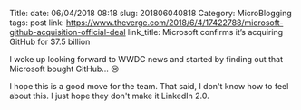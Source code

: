 Title: 
date: 06/04/2018 08:18
slug: 201806040818
Category: MicroBlogging
tags: post
link: https://www.theverge.com/2018/6/4/17422788/microsoft-github-acquisition-official-deal
link_title: Microsoft confirms it’s acquiring GitHub for $7.5 billion

I woke up looking forward to WWDC news and started by finding out that Microsoft bought GitHub... 😢

I hope this is a good move for the team. That said, I don't know how to feel about this. I just hope they don't make it LinkedIn 2.0.
